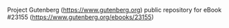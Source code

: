 Project Gutenberg (https://www.gutenberg.org) public repository for eBook #23155 (https://www.gutenberg.org/ebooks/23155)
